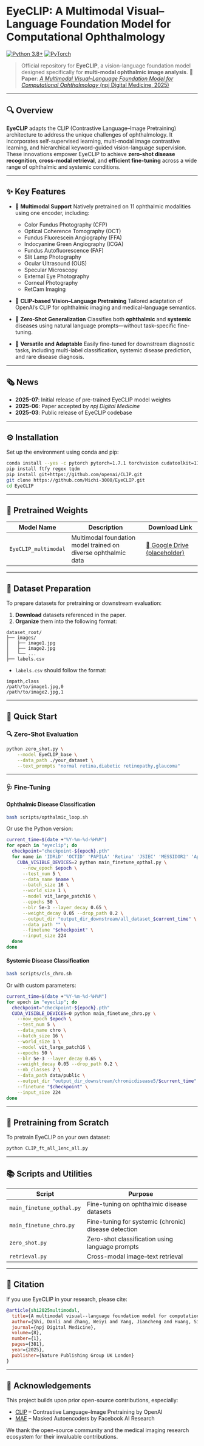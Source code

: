 # EyeCLIP: A Multimodal Visual–Language Foundation Model for Computational Ophthalmology

[![Python 3.8+](https://img.shields.io/badge/python-3.8+-blue.svg)](https://www.python.org/downloads/)
[![PyTorch](https://img.shields.io/badge/PyTorch-%23EE4C2C.svg?logo=PyTorch\&logoColor=white)](https://pytorch.org/)

> Official repository for **EyeCLIP**, a vision-language foundation model designed specifically for **multi-modal ophthalmic image analysis**.
> 📝 **Paper**: [*A Multimodal Visual–Language Foundation Model for Computational Ophthalmology* (npj Digital Medicine, 2025)](https://www.nature.com/articles/s41746-025-01772-2.pdf)

---

## 🔍 Overview
**EyeCLIP** adapts the CLIP (Contrastive Language–Image Pretraining) architecture to address the unique challenges of ophthalmology. It incorporates self-supervised learning, multi-modal image contrastive learning, and hierarchical keyword-guided vision-language supervision. These innovations empower EyeCLIP to achieve **zero-shot disease recognition**, **cross-modal retrieval**, and **efficient fine-tuning** across a wide range of ophthalmic and systemic conditions.

---

## ✨ Key Features

* 🧠 **Multimodal Support**
  Natively pretrained on 11 ophthalmic modalities using one encoder, including:

  * Color Fundus Photography (CFP)
  * Optical Coherence Tomography (OCT)
  * Fundus Fluorescein Angiography (FFA)
  * Indocyanine Green Angiography (ICGA)
  * Fundus Autofluorescence (FAF)
  * Slit Lamp Photography
  * Ocular Ultrasound (OUS)
  * Specular Microscopy
  * External Eye Photography
  * Corneal Photography
  * RetCam Imaging

* 🔗 **CLIP-based Vision–Language Pretraining**
  Tailored adaptation of OpenAI’s CLIP for ophthalmic imaging and medical-language semantics.

* 🚀 **Zero-Shot Generalization**
  Classifies both **ophthalmic** and **systemic** diseases using natural language prompts—without task-specific fine-tuning.

* 🧩 **Versatile and Adaptable**
  Easily fine-tuned for downstream diagnostic tasks, including multi-label classification, systemic disease prediction, and rare disease diagnosis.

---

## 🗞️ News

* **2025-07**: Initial release of pre-trained EyeCLIP model weights
* **2025-06**: Paper accepted by *npj Digital Medicine*
* **2025-03**: Public release of EyeCLIP codebase

---

## ⚙️ Installation

Set up the environment using conda and pip:

```bash
conda install --yes -c pytorch pytorch=1.7.1 torchvision cudatoolkit=11.0
pip install ftfy regex tqdm
pip install git+https://github.com/openai/CLIP.git
git clone https://github.com/Michi-3000/EyeCLIP.git
cd EyeCLIP
```

---

## 🎯 Pretrained Weights

| Model Name           | Description                                                    | Download Link                      |
| -------------------- | -------------------------------------------------------------- | ---------------------------------- |
| `EyeCLIP_multimodal` | Multimodal foundation model trained on diverse ophthalmic data | [🔗 Google Drive (placeholder)](https://drive.google.com/file/d/1LS2VqYDJB8zzjkplRaWSx9v2WHguAiUg/view?usp=sharing) |

---

## 📁 Dataset Preparation

To prepare datasets for pretraining or downstream evaluation:

1. **Download** datasets referenced in the paper.
2. **Organize** them into the following format:

```
dataset_root/
├── images/
│   ├── image1.jpg
│   ├── image2.jpg
│   └── ...
├── labels.csv
```

* `labels.csv` should follow the format:

```
impath,class
/path/to/image1.jpg,0
/path/to/image2.jpg,1
```

---

## 🚀 Quick Start

### 🔍 Zero-Shot Evaluation

```bash
python zero_shot.py \
    --model EyeCLIP_base \
    --data_path ./your_dataset \
    --text_prompts "normal retina,diabetic retinopathy,glaucoma"
```

---

### 🩺 Fine-Tuning

#### Ophthalmic Disease Classification

```bash
bash scripts/opthalmic_loop.sh
```

Or use the Python version:

```bash
current_time=$(date +"%Y-%m-%d-%H%M")
for epoch in "eyeclip"; do
  checkpoint="checkpoint-${epoch}.pth"
  for name in 'IDRiD' 'OCTID' 'PAPILA' 'Retina' 'JSIEC' 'MESSIDOR2' 'Aptos2019' 'Glaucoma_Fundus' 'OCTDL' 'Retina Image Bank'; do
    CUDA_VISIBLE_DEVICES=2 python main_finetune_opthal.py \
      --now_epoch $epoch \
      --test_num 5 \
      --data_name $name \
      --batch_size 16 \
      --world_size 1 \
      --model vit_large_patch16 \
      --epochs 50 \
      --blr 5e-3 --layer_decay 0.65 \
      --weight_decay 0.05 --drop_path 0.2 \
      --output_dir "output_dir_downstream/all_dataset_$current_time" \
      --data_path "" \
      --finetune "$checkpoint" \
      --input_size 224
  done
done
```

#### Systemic Disease Classification

```bash
bash scripts/cls_chro.sh
```

Or with custom parameters:

```bash
current_time=$(date +"%Y-%m-%d-%H%M")
for epoch in "eyeclip"; do
  checkpoint="checkpoint-${epoch}.pth"
  CUDA_VISIBLE_DEVICES=0 python main_finetune_chro.py \
    --now_epoch $epoch \
    --test_num 5 \
    --data_name chro \
    --batch_size 16 \
    --world_size 1 \
    --model vit_large_patch16 \
    --epochs 50 \
    --blr 5e-3 --layer_decay 0.65 \
    --weight_decay 0.05 --drop_path 0.2 \
    --nb_classes 2 \
    --data_path data/public \
    --output_dir "output_dir_downstream/chronicdisease5/$current_time" \
    --finetune "$checkpoint" \
    --input_size 224
done
```

---

## 🧪 Pretraining from Scratch

To pretrain EyeCLIP on your own dataset:

```bash
python CLIP_ft_all_1enc_all.py
```

---

## 📚 Scripts and Utilities

| Script                    | Purpose                                              |
| ------------------------- | ---------------------------------------------------- |
| `main_finetune_opthal.py` | Fine-tuning on ophthalmic disease datasets           |
| `main_finetune_chro.py`   | Fine-tuning for systemic (chronic) disease detection |
| `zero_shot.py`            | Zero-shot classification using language prompts      |
| `retrieval.py`            | Cross-modal image–text retrieval                     |

---

## 📖 Citation

If you use EyeCLIP in your research, please cite:

```bibtex
@article{shi2025multimodal,
  title={A multimodal visual--language foundation model for computational ophthalmology},
  author={Shi, Danli and Zhang, Weiyi and Yang, Jiancheng and Huang, Siyu and Chen, Xiaolan and Xu, Pusheng and Jin, Kai and Lin, Shan and Wei, Jin and Yusufu, Mayinuer and others},
  journal={npj Digital Medicine},
  volume={8},
  number={1},
  pages={381},
  year={2025},
  publisher={Nature Publishing Group UK London}
}
```

---

## 🤝 Acknowledgements

This project builds upon prior open-source contributions, especially:

* [CLIP](https://github.com/openai/CLIP) – Contrastive Language–Image Pretraining by OpenAI
* [MAE](https://github.com/facebookresearch/mae) – Masked Autoencoders by Facebook AI Research

We thank the open-source community and the medical imaging research ecosystem for their invaluable contributions.
